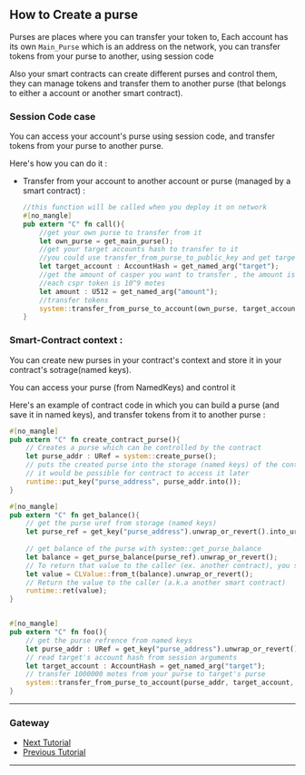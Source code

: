 ## How to Create a purse
Purses are places where you can transfer your token to, Each account has its own `Main_Purse` which is an address on the network, you can transfer tokens from your purse to another, using session code

Also your smart contracts can create different purses and control them, they can manage tokens and transfer them to another purse (that belongs to either a account or another smart contract).


### Session Code case
You can access your account's purse using session code, and transfer tokens from your purse to another purse.

Here's how you can do it :

- Transfer from your account to another account or purse (managed by a smart contract) :
    ```Rust
    //this function will be called when you deploy it on network
    #[no_mangle]
    pub extern "C" fn call(){
        //get your own purse to transfer from it
        let own_purse = get_main_purse();
        //get your target accounts hash to transfer to it
        //you could use transfer_from_purse_to_public_key and get target's public key instead
        let target_account : AccountHash = get_named_arg("target");
        //get the amount of casper you want to transfer , the amount is in motes
        //each cspr token is 10^9 motes
        let amount : U512 = get_named_arg("amount");
        //transfer tokens
        system::transfer_from_purse_to_account(own_purse, target_account, amount, Some(1234))
    }
    ```


### Smart-Contract context :
You can create new purses in your contract's context and store it in your contract's sotrage(named keys).

You can access your purse (from NamedKeys) and control it

Here's an example of contract code in which you can build a purse (and save it in named keys), and transfer tokens from it to another purse :

```Rust
#[no_mangle]
pub extern "C" fn create_contract_purse(){ 
    // Creates a purse which can be controlled by the contract
    let purse_addr : URef = system::create_purse();
    // puts the created purse into the storage (named keys) of the contract, so that 
    // it would be possible for contract to access it later
    runtime::put_key("purse_address", purse_addr.into());
}

#[no_mangle]
pub extern "C" fn get_balance(){
    // get the purse uref from storage (named keys)
    let purse_ref = get_key("purse_address").unwrap_or_revert().into_uref().unwrap_or_revert();
    
    // get balance of the purse with system::get_purse_balance
    let balance = get_purse_balance(purse_ref).unwrap_or_revert();
    // To return that value to the caller (ex. another contract), you should wrap it in a CLValue
    let value = CLValue::from_t(balance).unwrap_or_revert();
    // Return the value to the caller (a.k.a another smart contract)
    runtime::ret(value);
}


#[no_mangle]
pub extern "C" fn foo(){
    // get the purse refrence from named keys
    let purse_addr : URef = get_key("purse_address").unwrap_or_revert().into_uref().unwrap_or_revert();
    // read target's account hash from session arguments
    let target_account : AccountHash = get_named_arg("target");
    // transfer 1000000 motes from your purse to target's purse
    system::transfer_from_purse_to_account(purse_addr, target_account, U512::from_dec_str("1000000").unwrap_or_default(), Some(1234u64));
}
```


***
### __Gateway__
- [Next Tutorial]()
- [Previous Tutorial](https://github.com/k3rn3lpanicc/CasperNetwork-by-example)
***
